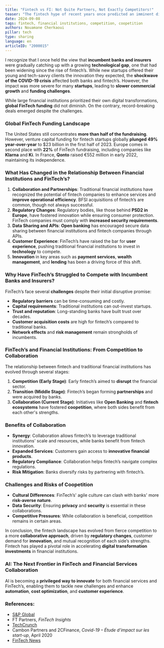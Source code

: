 ```yaml
---
title: "Fintech vs FI: Not Quite Partners, Not Exactly Competitors!"
teaser: "The fintech hype of recent years once predicted an imminent disruption of traditional financial institutions worldwide. FinTechs were expected to transform the banking sector, offering consumers a new level of convenience and free services without the usual fees. Rapid growth in the fintech industry positioned it as the preferred provider for key financial services like crowdfunding platforms, online portfolio management, mobile payment solutions, lending, and payments."
date: 2024-09-08
tags: fintech, financial institutions, competition, coopetition
authors: Nouamane Cherkaoui
pillar: tech
type: sharing
language: en
articleID: "2000015"
---
```


I recognize that I once held the view that **incumbent banks and insurers** were gradually catching up with a growing **technological gap**, one that had been widening since the rise of fintech’s. While new startups offered their young and tech-savvy clients the innovation they expected, the **shockwave of the COVID-19 crisis** affected both banks and fintech’s. However, the impact was more severe for many **startups**, leading to **slower commercial growth** and **funding challenges**.

While large financial institutions prioritized their own digital transformations, **global FinTech funding** did not diminish. On the contrary, record-breaking deals emerged despite the challenges.

### **Global FinTech Funding Landscape**

The United States still concentrates **more than half of the fundraising**. However, venture capital funding for fintech startups globally **plunged 49% year-over-year** to $23 billion in the first half of 2023. Europe comes in second place with **22%** of FinTech fundraising, including companies like **Klarna** and **Ki**. In France, **Qonto** raised €552 million in early 2022, maintaining its independence.

### **What Has Changed in the Relationship Between Financial Institutions and FinTech’s?**

1. **Collaboration and Partnerships**: Traditional financial institutions have recognized the potential of fintech companies to enhance services and **improve operational efficiency**. BFSI acquisitions of fintech’s are common, though not always successful.
2. **Regulatory Changes**: Regulatory bodies, like those behind **PSD2 in Europe**, have fostered innovation while ensuring consumer protection. FinTech companies must comply with **increased security requirements**.
3. **Data Sharing and APIs**: **Open banking** has encouraged secure data sharing between financial institutions and fintech companies through APIs.
4. **Customer Experience**: FinTech’s have raised the bar for **user experience**, pushing traditional financial institutions to invest in **technology** to compete.
5. **Innovation** in key areas such as **payment services**, **wealth management**, and **lending** has been a driving force of this shift.

### **Why Have FinTech’s Struggled to Compete with Incumbent Banks and Insurers?**

FinTech’s face several **challenges** despite their initial disruptive promise:
- **Regulatory barriers** can be time-consuming and costly.
- **Capital requirements**: Traditional institutions can out-invest startups.
- **Trust and reputation**: Long-standing banks have built trust over decades.
- **Customer acquisition costs** are high for fintech’s compared to traditional banks.
- **Network effects** and **risk management** remain strongholds of incumbents.

### **FinTech’s and Financial Institutions: From Competition to Collaboration**

The relationship between fintech and traditional financial institutions has evolved through several stages:
1. **Competition (Early Stage)**: Early fintech’s aimed to **disrupt** the financial sector.
2. **Transition (Middle Stage)**: Fintech’s began forming **partnerships** and were acquired by banks.
3. **Collaboration (Current Stage)**: Initiatives like **Open Banking** and **fintech ecosystems** have fostered **coopetition**, where both sides benefit from each other's strengths.

### **Benefits of Collaboration**

- **Synergy**: Collaboration allows fintech’s to leverage traditional institutions' scale and resources, while banks benefit from fintech innovation.
- **Expanded Services**: Customers gain access to **innovative financial products**.
- **Regulatory Compliance**: Collaboration helps fintech’s navigate complex regulations.
- **Risk Mitigation**: Banks diversify risks by partnering with fintech’s.

### **Challenges and Risks of Coopetition**

- **Cultural Differences**: FinTech’s' agile culture can clash with banks' more **risk-averse nature**.
- **Data Security**: Ensuring **privacy** and **security** is essential in these collaborations.
- **Competitive Pressures**: While collaboration is beneficial, competition remains in certain areas.

In conclusion, the fintech landscape has evolved from fierce competition to a more **collaborative approach**, driven by **regulatory changes**, customer demand for **innovation**, and mutual recognition of each side’s strengths. Fintech has played a pivotal role in accelerating **digital transformation investments** in financial institutions. 

### **AI: The Next Frontier in FinTech and Financial Services Collaboration**

AI is becoming a **privileged way to innovate** for both financial services and FinTech’s, enabling them to tackle new challenges and enhance **automation**, **cost optimization**, and **customer experience**.

### **References**:
- [S&P Global](https://www.spglobal.com/marketintelligence/en/news-insights/research/global-fintech-funding-nearly-halves-to-23b-in-h1-2023)
- FT Partners, *FinTech Insights*
- [TechCrunch](https://techcrunch.com/2022/01/10/business-banking-startup-qonto-raises-552-million-at-5-billion-valuation/)
- Cambon Partners and 2CFinance, *Covid-19 – Étude d’impact sur les start-up*, April 2020
- [FinTech News](https://fintechnews.eu/)
